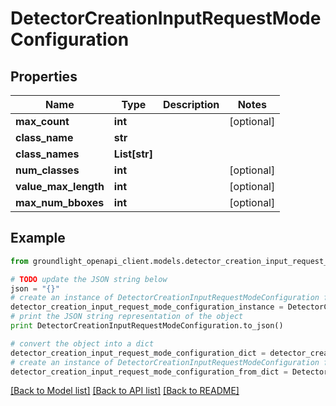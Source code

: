 # DetectorCreationInputRequestModeConfiguration


## Properties
Name | Type | Description | Notes
------------ | ------------- | ------------- | -------------
**max_count** | **int** |  | [optional] 
**class_name** | **str** |  | 
**class_names** | **List[str]** |  | 
**num_classes** | **int** |  | [optional] 
**value_max_length** | **int** |  | [optional] 
**max_num_bboxes** | **int** |  | [optional] 

## Example

```python
from groundlight_openapi_client.models.detector_creation_input_request_mode_configuration import DetectorCreationInputRequestModeConfiguration

# TODO update the JSON string below
json = "{}"
# create an instance of DetectorCreationInputRequestModeConfiguration from a JSON string
detector_creation_input_request_mode_configuration_instance = DetectorCreationInputRequestModeConfiguration.from_json(json)
# print the JSON string representation of the object
print DetectorCreationInputRequestModeConfiguration.to_json()

# convert the object into a dict
detector_creation_input_request_mode_configuration_dict = detector_creation_input_request_mode_configuration_instance.to_dict()
# create an instance of DetectorCreationInputRequestModeConfiguration from a dict
detector_creation_input_request_mode_configuration_from_dict = DetectorCreationInputRequestModeConfiguration.from_dict(detector_creation_input_request_mode_configuration_dict)
```
[[Back to Model list]](../README.md#documentation-for-models) [[Back to API list]](../README.md#documentation-for-api-endpoints) [[Back to README]](../README.md)


